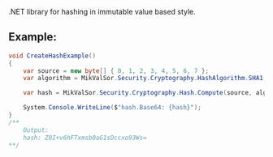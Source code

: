 .NET library for hashing in immutable value based style.

## Example:
```cs
void CreateHashExample()
{   
	var source = new byte[] { 0, 1, 2, 3, 4, 5, 6, 7 };
	var algorithm = MikValSor.Security.Cryptography.HashAlgorithm.SHA1;

	var hash = MikValSor.Security.Cryptography.Hash.Compute(source, algorithm);

	System.Console.WriteLine($"hash.Base64: {hash}");
}
/**
	Output:
	hash: Z0I+v6hFTxmsb0aG1sDccxo93Ws=
**/
```